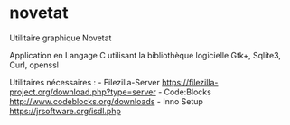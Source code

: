 # novetat
Utilitaire graphique Novetat

Application en Langage C utilisant
la bibliothèque logicielle Gtk+, Sqlite3, Curl, openssl

Utilitaires nécessaires :
	- Filezilla-Server	https://filezilla-project.org/download.php?type=server
	- Code:Blocks		http://www.codeblocks.org/downloads
	- Inno Setup		https://jrsoftware.org/isdl.php

